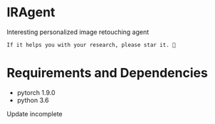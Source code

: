 # IRAgent
Interesting personalized image retouching agent

`If it helps you with your research, please star it. 🎈`

# Requirements and Dependencies
- pytorch 1.9.0
- python 3.6

Update incomplete
